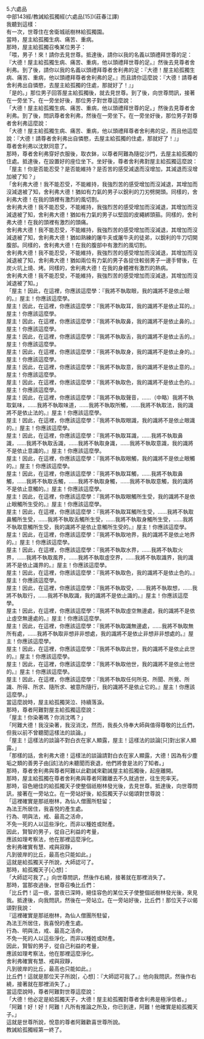 5.六處品  
中部143經/教誡給孤獨經(六處品[15])(莊春江譯)  
我聽到這樣：  
有一次，世尊住在舍衛城祇樹林給孤獨園。  
當時，屋主給孤獨生病、痛苦、重病。  
那時，屋主給孤獨召喚某位男子：  
「喂，男子！來！請你去見世尊。抵達後，請你以我的名義以頭禮拜世尊的足：『大德！屋主給孤獨生病、痛苦、重病，他以頭禮拜世尊的足。』然後去見尊者舍利弗。到了後，請你以我的名義以頭禮拜尊者舍利弗的足：『大德！屋主給孤獨生病、痛苦、重病，他以頭禮拜尊者舍利弗的足。』而且請你這麼說：『大德！請尊者舍利弗出自憐愍，去屋主給孤獨的住處，那就好了！』」  
「是的。」那位男子回答屋主給孤獨後，就去見世尊。到了後，向世尊問訊，接著在一旁坐下。在一旁坐好後，那位男子對世尊這麼說：  
「大德！屋主給孤獨生病、痛苦、重病，他以頭禮拜世尊的足。」然後去見尊者舍利弗。到了後，問訊尊者舍利弗，然後在一旁坐下。在一旁坐好後，那位男子對尊者舍利弗這麼說：  
「大德！屋主給孤獨生病、痛苦、重病，他以頭禮拜尊者舍利弗的足，而且他這麼說：『大德！請尊者舍利弗出自憐愍，去屋主給孤獨的住處，那就好了！』」  
尊者舍利弗以沈默同意了。  
那時，尊者舍利弗穿好衣服後，取衣鉢，以尊者阿難為隨從沙門，去屋主給孤獨的住處。抵達後，在設置好的座位坐下。坐好後，尊者舍利弗對屋主給孤獨這麼說：  
「屋主！你是否能忍受？是否能維持？是否苦的感受減退而沒增加，其減退而沒增加被了知？」  
「舍利弗大德！我不能忍受，不能維持，我強烈苦的感受增加而沒減退，其增加而沒減退被了知，舍利弗大德！猶如有力氣的男子以銳利的刀刃劈開頭。同樣的，舍利弗大德！在我的頭裡有激烈的風切割。  
舍利弗大德！我不能忍受，不能維持，我強烈苦的感受增加而沒減退，其增加而沒減退被了知，舍利弗大德！猶如有力氣的男子以堅固的皮繩綁頭箍。同樣的，舍利弗大德！在我的頭裡有激烈的頭痛。  
舍利弗大德！我不能忍受，不能維持，我強烈苦的感受增加而沒減退，其增加而沒減退被了知，舍利弗大德！猶如熟練的屠牛夫或屠牛夫的徒弟，以銳利的牛刀切開腹部。同樣的，舍利弗大德！在我的腹部中有激烈的風切割。  
舍利弗大德！我不能忍受，不能維持，我強烈苦的感受增加而沒減退，其增加而沒減退被了知，舍利弗大德！猶如兩位有力氣的男子各捉住較弱男子一邊手臂後，在炭火坑上燒、烤。同樣的，舍利弗大德！在我的身體裡有激烈的熱病。  
舍利弗大德！我不能忍受，不能維持，我強烈苦的感受增加而沒減退，其增加而沒減退被了知。」  
「屋主！因此，在這裡，你應該這麼學：『我將不執取眼，我的識將不是依止眼的。』屋主！你應該這麼學。  
屋主！因此，在這裡，你應該這麼學：『我將不執取耳，我的識將不是依止耳的。』屋主！你應該這麼學。  
屋主！因此，在這裡，你應該這麼學：『我將不執取鼻，我的識將不是依止鼻的。』屋主！你應該這麼學。  
屋主！因此，在這裡，你應該這麼學：『我將不執取舌，我的識將不是依止舌的。』屋主！你應該這麼學。  
屋主！因此，在這裡，你應該這麼學：『我將不執取身，我的識將不是依止身的。』屋主！你應該這麼學。  
屋主！因此，在這裡，你應該這麼學：『我將不執取意，我的識將不是依止意的。』屋主！你應該這麼學。  
屋主！因此，在這裡，你應該這麼學：『我將不執取色，我的識將不是依止色的。』屋主！你應該這麼學。  
屋主！因此，在這裡，你應該這麼學：『我將不執取聲音，……（中略）我將不執取氣味，……我將不執取味道，……我將不執取所觸，……我將不執取法，我的識將不是依止法的。』屋主！你應該這麼學。  
屋主！因此，在這裡，你應該這麼學：『我將不執取眼識，我的識將不是依止眼識的。』屋主！你應該這麼學。  
屋主！因此，在這裡，你應該這麼學：『我將不執取耳識，……我將不執取鼻識，……我將不執取舌識，……我將不執取身識，……我將不執取意識，我的識將不是依止意識的。』屋主！你應該這麼學。  
屋主！因此，在這裡，你應該這麼學：『我將不執取眼觸，我的識將不是依止眼觸的。』屋主！你應該這麼學。  
屋主！因此，在這裡，你應該這麼學：『我將不執取耳觸，……我將不執取鼻觸，……我將不執取舌觸，……我將不執取身觸，……我將不執取意觸，我的識將不是依止意觸的。』屋主！你應該這麼學。  
屋主！因此，在這裡，你應該這麼學：『我將不執取眼觸所生受，我的識將不是依止眼觸所生受的。』屋主！你應該這麼學。  
屋主！因此，在這裡，你應該這麼學：『我將不執取耳觸所生受，……我將不執取鼻觸所生受，……我將不執取舌觸所生受，……我將不執取身觸所生受，……我將不執取意觸所生受，我的識將不是依止意觸所生受的。』屋主！你應該這麼學。  
屋主！因此，在這裡，你應該這麼學：『我將不執取地界，我的識將不是依止地界的。』屋主！你應該這麼學。  
屋主！因此，在這裡，你應該這麼學：『我將不執取水界，……我將不執取火界，……我將不執取風界，……我將不執取虛空界，……我將不執取識界，我的識將不是依止識界的。』屋主！你應該這麼學。  
屋主！因此，在這裡，你應該這麼學：『我將不執取色，我的識將不是依止色的。』屋主！你應該這麼學。  
屋主！因此，在這裡，你應該這麼學：『我將不執取受，……我將不執取想，……我將不執取行，……我將不執取識，我的識將不是依止識的。』屋主！你應該這麼學。  
屋主！因此，在這裡，你應該這麼學：『我將不執取虛空無邊處，我的識將不是依止虛空無邊處的。』屋主！你應該這麼學。  
屋主！因此，在這裡，你應該這麼學：『我將不執取識無邊處，……我將不執取無所有處，……我將不執取非想非非想處，我的識將不是依止非想非非想處的。』屋主！你應該這麼學。  
屋主！因此，在這裡，你應該這麼學：『我將不執取此世，我的識將不是依止此世的。』屋主！你應該這麼學。  
屋主！因此，在這裡，你應該這麼學：『我將不執取他世，我的識將不是依止他世的。』屋主！你應該這麼學。  
屋主！因此，在這裡，你應該這麼學：『我將不執取任何所見、所聞、所覺、所識、所得、所求、隨所求、被意所隨行，我的識將不是依止它的。』屋主！你應該這麼學。」  
當這麼說時，屋主給孤獨哭泣、持續落淚。  
那時，尊者阿難對屋主給孤獨這麼說：  
「屋主！你染著嗎？你消沈嗎？」  
「阿難大德！我沒染著，我沒消沈，然而，我長久侍奉大師與值得尊敬的比丘們，但我以前不曾聽聞這樣法的談論。」  
「屋主！這樣法的談論不對白衣在家人顯露，屋主！這樣法的談論[只]對出家人顯露。」  
「那樣的話，舍利弗大德！這樣法的談論請對白衣在家人顯露，大德！因為有少塵垢之類的善男子由[該]法的未聽聞而衰退，他們將會是法的了知者。」  
那時，尊者舍利弗與尊者阿難以此勸誡來勸誡屋主給孤獨後，起座離開。  
那時，屋主給孤獨在尊者舍利弗與尊者阿難離去不久就過世，往生兜率天。  
那時，容色絕佳的給孤獨天子使整個祇樹林發光後，去見世尊。抵達後，向世尊問訊，接著在一旁站立。在一旁站好後，給孤獨天子以偈頌對世尊說：  
「這裡確實是那祇樹林，為仙人僧團所駐留；  
為法王所居住，我喜悅的產生處。  
行為、明與法，戒、最高之活命，  
不免一死的人以這些淨化，而非以種姓或財產。  
因此，賢智的男子，從自己利益的考量，  
應該如理考察法，他在那裡這麼淨化。  
舍利弗確實有慧、戒與寂靜，  
凡到彼岸的比丘，最高也只能如此。」  
這就是給孤獨天子所說，大師認可了。  
那時，給孤獨天子[心想]：  
「大師認可我了。」向世尊問訊，然後作右繞，接著就在那裡消失了。  
那時，當那夜過後，世尊召喚比丘們：  
「比丘們！這一夜，當夜已深時，絕佳容色的某位天子使整個祇樹林發光後，來見我。抵達後，向我問訊，然後在一旁站立。在一旁站好後，比丘們！那位天子以偈頌對我說：  
『這裡確實是那祇樹林，為仙人僧團所駐留，  
為法王所居住，我喜悅的產生處。  
行為、明與法，戒、最高之活命，  
不免一死的人以這些淨化，而非以種姓或財產。  
因此，賢智的男子，從自己利益的考量，  
應該如理考察法，他在那裡這麼淨化。  
舍利弗確實有慧、戒與寂靜，  
凡到彼岸的比丘，最高也只能如此。』  
比丘們！這就是那位天子所說[，心想]：『大師認可我了。』他向我問訊，然後作右繞，接著就在那裡消失了。」  
當這麼說時，尊者阿難對世尊這麼說：  
「大德！他必定是給孤獨天子，大德！屋主給孤獨對尊者舍利弗是極淨信者。」  
「阿難！好！好！阿難！凡所有推論之所及，你已到達，阿難！他確實是給孤獨天子。」  
這就是世尊所說，悅意的尊者阿難歡喜世尊所說。  
教誡給孤獨經第一終了。  
  
  
